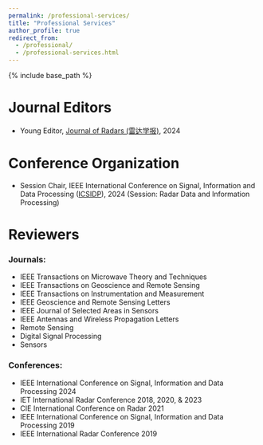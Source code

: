 ```yaml
---
permalink: /professional-services/
title: "Professional Services"
author_profile: true
redirect_from: 
  - /professional/
  - /professional-services.html
---
```


{% include base_path %}

Journal Editors
======
* Young Editor, [Journal of Radars (雷达学报)](https://radars.ac.cn/), 2024

Conference Organization
======
* Session Chair,  IEEE International Conference on Signal, Information and Data Processing ([ICSIDP](https://www.icsidp.org/index.asp)), 2024 (Session: Radar Data and Information Processing) 

Reviewers
======
### Journals:
- IEEE Transactions on Microwave Theory and Techniques
- IEEE Transactions on Geoscience and Remote Sensing
- IEEE Transactions on Instrumentation and Measurement
- IEEE Geoscience and Remote Sensing Letters
- IEEE Journal of Selected Areas in Sensors
- IEEE Antennas and Wireless Propagation Letters
- Remote Sensing
- Digital Signal Processing
- Sensors

### Conferences:
- IEEE International Conference on Signal, Information and Data Processing 2024
- IET International Radar Conference 2018, 2020, & 2023
- CIE International Conference on Radar 2021
- IEEE International Conference on Signal, Information and Data Processing 2019
- IEEE International Radar Conference 2019

